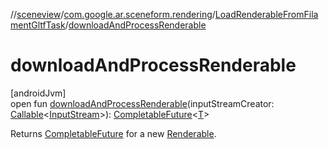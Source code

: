 //[sceneview](../../../index.md)/[com.google.ar.sceneform.rendering](../index.md)/[LoadRenderableFromFilamentGltfTask](index.md)/[downloadAndProcessRenderable](download-and-process-renderable.md)

# downloadAndProcessRenderable

[androidJvm]\
open fun [downloadAndProcessRenderable](download-and-process-renderable.md)(inputStreamCreator: [Callable](https://developer.android.com/reference/kotlin/java/util/concurrent/Callable.html)&lt;[InputStream](https://developer.android.com/reference/kotlin/java/io/InputStream.html)&gt;): [CompletableFuture](https://developer.android.com/reference/kotlin/java/util/concurrent/CompletableFuture.html)&lt;[T](../../com.google.ar.sceneform.collision/-collision-system/raycast-all.md)&gt;

Returns [CompletableFuture](https://developer.android.com/reference/kotlin/java/util/concurrent/CompletableFuture.html) for a new [Renderable](../-renderable/index.md).
